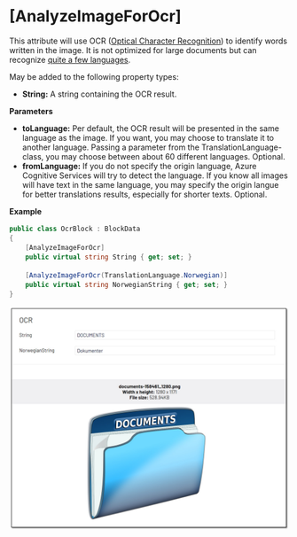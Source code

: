 # [AnalyzeImageForOcr]
This attribute will use OCR ([Optical Character Recognition](https://docs.microsoft.com/en-us/azure/cognitive-services/computer-vision/overview-ocr#ocr-optical-character-recognition-api)) to identify words written in the image. It is not optimized for large documents but can recognize [quite a few languages](https://docs.microsoft.com/en-us/azure/cognitive-services/computer-vision/language-support#text-recognition).

May be added to the following property types:

- **String:** A string containing the OCR result.

**Parameters**
- **toLanguage:** Per default, the OCR result will be presented in the same language as the image. If you want, you may choose to translate it to another language. Passing a parameter from the TranslationLanguage-class, you may choose between about 60 different languages. Optional.
- **fromLanguage:** If you do not specify the origin language, Azure Cognitive Services will try to detect the language. If you know all images will have text in the same language, you may specify the origin langue for better translations results, especially for shorter texts. Optional.

**Example**
``` C#
public class OcrBlock : BlockData
{
    [AnalyzeImageForOcr]
    public virtual string String { get; set; }

    [AnalyzeImageForOcr(TranslationLanguage.Norwegian)]
    public virtual string NorwegianString { get; set; }
}
```
![Brands](./img/Ocr.jpg)